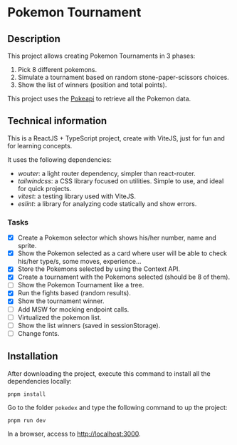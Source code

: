 # Pokemon Tournament

## Description

This project allows creating Pokemon Tournaments in 3 phases:

1. Pick 8 different pokemons.
2. Simulate a tournament based on random stone-paper-scissors choices.
3. Show the list of winners (position and total points).

This project uses the [Pokeapi](https://pokeapi.co/) to retrieve all the Pokemon data.

## Technical information

This is a ReactJS + TypeScript project, create with ViteJS, just for fun and for learning concepts.

It uses the following dependencies:

- *wouter*: a light router dependency, simpler than react-router.
- *tailwindcss*: a CSS library focused on utilities. Simple to use, and ideal for quick projects.
- *vitest*: a testing library used with ViteJS.
- *eslint*: a library for analyzing code statically and show errors.

### Tasks

- [x] Create a Pokemon selector which shows his/her number, name and sprite.
- [x] Show the Pokemon selected as a card where user will be able to check his/her type/s, some moves, experience...
- [x] Store the Pokemons selected by using the Context API.
- [x] Create a tournament with the Pokemons selected (should be 8 of them).
- [ ] Show the Pokemon Tournament like a tree.
- [x] Run the fights based (random results).
- [x] Show the tournament winner.
- [ ] Add MSW for mocking endpoint calls.
- [ ] Virtualized the pokemon list.
- [ ] Show the list winners (saved in sessionStorage).
- [ ] Change fonts.

## Installation

After downloading the project, execute this command to install all the dependencies locally:

```
pnpm install
```

Go to the folder `pokedex` and type the following command to up the project:

```
pnpm run dev
```

In a browser, access to [http://localhost:3000](http://localhost:3000).